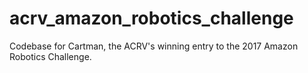 # acrv_amazon_robotics_challenge
Codebase for Cartman, the ACRV's winning entry to the 2017 Amazon Robotics Challenge.
